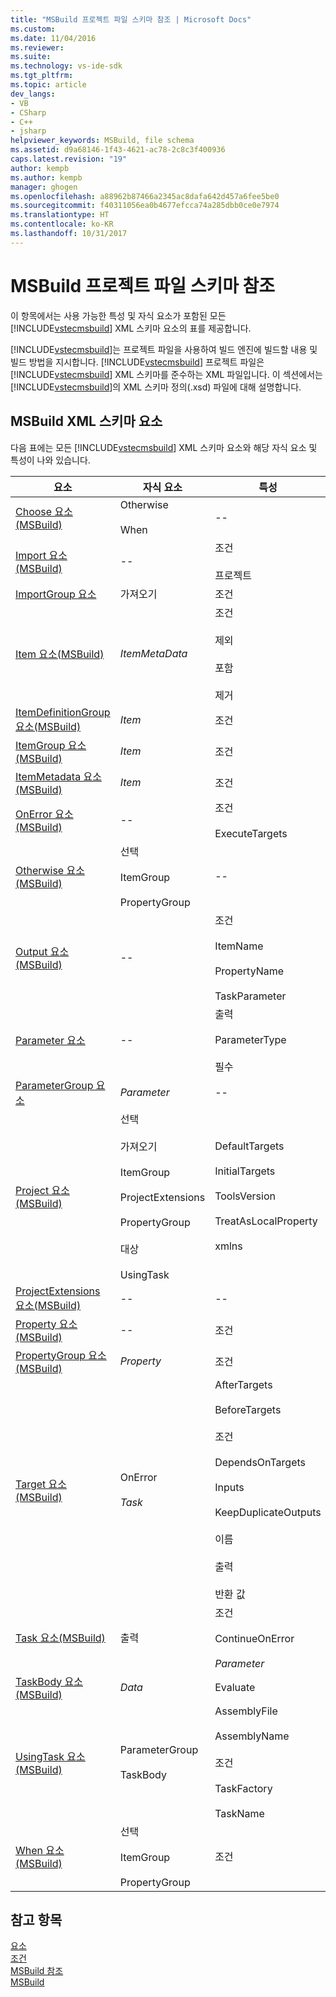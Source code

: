 ```yaml
---
title: "MSBuild 프로젝트 파일 스키마 참조 | Microsoft Docs"
ms.custom: 
ms.date: 11/04/2016
ms.reviewer: 
ms.suite: 
ms.technology: vs-ide-sdk
ms.tgt_pltfrm: 
ms.topic: article
dev_langs:
- VB
- CSharp
- C++
- jsharp
helpviewer_keywords: MSBuild, file schema
ms.assetid: d9a68146-1f43-4621-ac78-2c8c3f400936
caps.latest.revision: "19"
author: kempb
ms.author: kempb
manager: ghogen
ms.openlocfilehash: a88962b87466a2345ac8dafa642d457a6fee5be0
ms.sourcegitcommit: f40311056ea0b4677efcca74a285dbb0ce0e7974
ms.translationtype: HT
ms.contentlocale: ko-KR
ms.lasthandoff: 10/31/2017
---
```

# <a name="msbuild-project-file-schema-reference"></a>MSBuild 프로젝트 파일 스키마 참조
이 항목에서는 사용 가능한 특성 및 자식 요소가 포함된 모든 [!INCLUDE[vstecmsbuild](../extensibility/internals/includes/vstecmsbuild_md.md)] XML 스키마 요소의 표를 제공합니다.  
  
 [!INCLUDE[vstecmsbuild](../extensibility/internals/includes/vstecmsbuild_md.md)]는 프로젝트 파일을 사용하여 빌드 엔진에 빌드할 내용 및 빌드 방법을 지시합니다. [!INCLUDE[vstecmsbuild](../extensibility/internals/includes/vstecmsbuild_md.md)] 프로젝트 파일은 [!INCLUDE[vstecmsbuild](../extensibility/internals/includes/vstecmsbuild_md.md)] XML 스키마를 준수하는 XML 파일입니다. 이 섹션에서는 [!INCLUDE[vstecmsbuild](../extensibility/internals/includes/vstecmsbuild_md.md)]의 XML 스키마 정의(.xsd) 파일에 대해 설명합니다.  
  
## <a name="msbuild-xml-schema-elements"></a>MSBuild XML 스키마 요소  
 다음 표에는 모든 [!INCLUDE[vstecmsbuild](../extensibility/internals/includes/vstecmsbuild_md.md)] XML 스키마 요소와 해당 자식 요소 및 특성이 나와 있습니다.  
  
|요소|자식 요소|특성|  
|-------------|--------------------|----------------|  
|[Choose 요소(MSBuild)](../msbuild/choose-element-msbuild.md)|Otherwise<br /><br /> When|--|  
|[Import 요소(MSBuild)](../msbuild/import-element-msbuild.md)|--|조건<br /><br /> 프로젝트|  
|[ImportGroup 요소](../msbuild/importgroup-element.md)|가져오기|조건|  
|[Item 요소(MSBuild)](../msbuild/item-element-msbuild.md)|*ItemMetaData*|조건<br /><br /> 제외<br /><br /> 포함<br /><br /> 제거|  
|[ItemDefinitionGroup 요소(MSBuild)](../msbuild/itemdefinitiongroup-element-msbuild.md)|*Item*|조건|  
|[ItemGroup 요소(MSBuild)](../msbuild/itemgroup-element-msbuild.md)|*Item*|조건|  
|[ItemMetadata 요소(MSBuild)](../msbuild/itemmetadata-element-msbuild.md)|*Item*|조건|  
|[OnError 요소(MSBuild)](../msbuild/onerror-element-msbuild.md)|--|조건<br /><br /> ExecuteTargets|  
|[Otherwise 요소(MSBuild)](../msbuild/otherwise-element-msbuild.md)|선택<br /><br /> ItemGroup<br /><br /> PropertyGroup|--|  
|[Output 요소(MSBuild)](../msbuild/output-element-msbuild.md)|--|조건<br /><br /> ItemName<br /><br /> PropertyName<br /><br /> TaskParameter|  
|[Parameter 요소](../msbuild/parameter-element.md)|--|출력<br /><br /> ParameterType<br /><br /> 필수|  
|[ParameterGroup 요소](../msbuild/parametergroup-element.md)|*Parameter*|--|  
|[Project 요소(MSBuild)](../msbuild/project-element-msbuild.md)|선택<br /><br /> 가져오기<br /><br /> ItemGroup<br /><br /> ProjectExtensions<br /><br /> PropertyGroup<br /><br /> 대상<br /><br /> UsingTask|DefaultTargets<br /><br /> InitialTargets<br /><br /> ToolsVersion<br /><br /> TreatAsLocalProperty<br /><br /> xmlns|  
|[ProjectExtensions 요소(MSBuild)](../msbuild/projectextensions-element-msbuild.md)|--|--|  
|[Property 요소(MSBuild)](../msbuild/property-element-msbuild.md)|--|조건|  
|[PropertyGroup 요소(MSBuild)](../msbuild/propertygroup-element-msbuild.md)|*Property*|조건|  
|[Target 요소(MSBuild)](../msbuild/target-element-msbuild.md)|OnError<br /><br /> *Task*|AfterTargets<br /><br /> BeforeTargets<br /><br /> 조건<br /><br /> DependsOnTargets<br /><br /> Inputs<br /><br /> KeepDuplicateOutputs<br /><br /> 이름<br /><br /> 출력<br /><br /> 반환 값|  
|[Task 요소(MSBuild)](../msbuild/task-element-msbuild.md)|출력|조건<br /><br /> ContinueOnError<br /><br /> *Parameter*|  
|[TaskBody 요소(MSBuild)](../msbuild/taskbody-element-msbuild.md)|*Data*|Evaluate|  
|[UsingTask 요소(MSBuild)](../msbuild/usingtask-element-msbuild.md)|ParameterGroup<br /><br /> TaskBody|AssemblyFile<br /><br /> AssemblyName<br /><br /> 조건<br /><br /> TaskFactory<br /><br /> TaskName|  
|[When 요소(MSBuild)](../msbuild/when-element-msbuild.md)|선택<br /><br /> ItemGroup<br /><br /> PropertyGroup|조건|  
  
## <a name="see-also"></a>참고 항목  
 [요소](../msbuild/msbuild-task-reference.md)   
 [조건](../msbuild/msbuild-conditions.md)   
 [MSBuild 참조](../msbuild/msbuild-reference.md)  
 [MSBuild](../msbuild/msbuild.md)